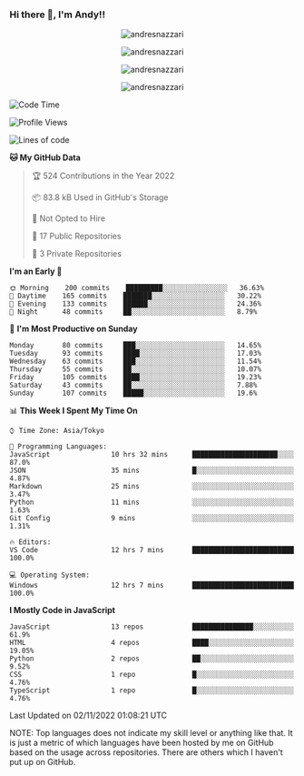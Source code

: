 ### Hi there 👋, I'm Andy!!

<p align="center" >
  <img src="https://github-profile-trophy.vercel.app/?username=AndresNazzari&theme=dracula&column=-1" alt="andresnazzari"/>
</p>

<p align="center">
  <img  src="https://github-readme-stats.vercel.app/api?username=AndresNazzari&count_private=true&show_icons=true&theme=dracula" alt="andresnazzari"/>
</p>
<p align="center">
  <img  src="https://github-readme-stats.vercel.app/api/top-langs/?username=AndresNazzari&layout=compact" alt="andresnazzari"/>
</p>
<p align="center" >
  <img src="https://github-readme-stats.vercel.app/api/wakatime?username=AndresNazzari" alt="andresnazzari"/>
</p>

<!--START_SECTION:waka-->
![Code Time](http://img.shields.io/badge/Code%20Time-226%20hrs%2041%20mins-blue)

![Profile Views](http://img.shields.io/badge/Profile%20Views-0-blue)

![Lines of code](https://img.shields.io/badge/From%20Hello%20World%20I%27ve%20Written-296%20Thousand%20lines%20of%20code-blue)

**🐱 My GitHub Data** 

> 🏆 524 Contributions in the Year 2022
 > 
> 📦 83.8 kB Used in GitHub's Storage 
 > 
> 🚫 Not Opted to Hire
 > 
> 📜 17 Public Repositories 
 > 
> 🔑 3 Private Repositories  
 > 
**I'm an Early 🐤** 

```text
🌞 Morning    200 commits    █████████░░░░░░░░░░░░░░░░   36.63% 
🌆 Daytime    165 commits    ███████░░░░░░░░░░░░░░░░░░   30.22% 
🌃 Evening    133 commits    ██████░░░░░░░░░░░░░░░░░░░   24.36% 
🌙 Night      48 commits     ██░░░░░░░░░░░░░░░░░░░░░░░   8.79%

```
📅 **I'm Most Productive on Sunday** 

```text
Monday       80 commits     ███░░░░░░░░░░░░░░░░░░░░░░   14.65% 
Tuesday      93 commits     ████░░░░░░░░░░░░░░░░░░░░░   17.03% 
Wednesday    63 commits     ███░░░░░░░░░░░░░░░░░░░░░░   11.54% 
Thursday     55 commits     ██░░░░░░░░░░░░░░░░░░░░░░░   10.07% 
Friday       105 commits    ████░░░░░░░░░░░░░░░░░░░░░   19.23% 
Saturday     43 commits     ██░░░░░░░░░░░░░░░░░░░░░░░   7.88% 
Sunday       107 commits    █████░░░░░░░░░░░░░░░░░░░░   19.6%

```


📊 **This Week I Spent My Time On** 

```text
⌚︎ Time Zone: Asia/Tokyo

💬 Programming Languages: 
JavaScript               10 hrs 32 mins      █████████████████████░░░░   87.0% 
JSON                     35 mins             █░░░░░░░░░░░░░░░░░░░░░░░░   4.87% 
Markdown                 25 mins             ░░░░░░░░░░░░░░░░░░░░░░░░░   3.47% 
Python                   11 mins             ░░░░░░░░░░░░░░░░░░░░░░░░░   1.63% 
Git Config               9 mins              ░░░░░░░░░░░░░░░░░░░░░░░░░   1.31%

🔥 Editors: 
VS Code                  12 hrs 7 mins       █████████████████████████   100.0%

💻 Operating System: 
Windows                  12 hrs 7 mins       █████████████████████████   100.0%

```

**I Mostly Code in JavaScript** 

```text
JavaScript               13 repos            ███████████████░░░░░░░░░░   61.9% 
HTML                     4 repos             ████░░░░░░░░░░░░░░░░░░░░░   19.05% 
Python                   2 repos             ██░░░░░░░░░░░░░░░░░░░░░░░   9.52% 
CSS                      1 repo              █░░░░░░░░░░░░░░░░░░░░░░░░   4.76% 
TypeScript               1 repo              █░░░░░░░░░░░░░░░░░░░░░░░░   4.76%

```



 Last Updated on 02/11/2022 01:08:21 UTC
<!--END_SECTION:waka-->

NOTE: Top languages does not indicate my skill level or anything like that. It is just a metric of which languages have been hosted by me on GitHub based on the usage across repositories. There are others which I haven't put up on GitHub.

<!-- Here are some ideas to get you started:

-   🔭 I’m currently working on ...
-   🌱 I’m currently learning ...
-   👯 I’m looking to collaborate on ...
-   🤔 I’m looking for help with ...
-   💬 Ask me about ...
-   📫 How to reach me: ...
-   😄 Pronouns: ...
-   ⚡ Fun fact: ... -->
